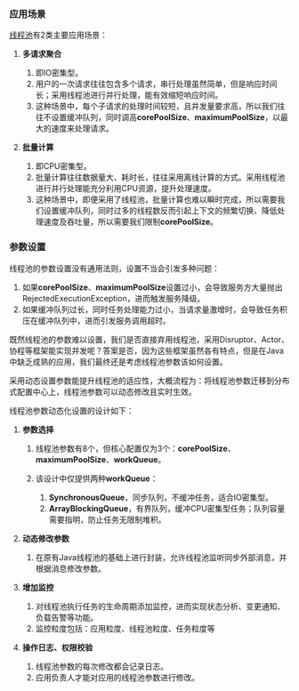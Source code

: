 ### 应用场景

[线程池](https://tech.meituan.com/2020/04/02/java-pooling-pratice-in-meituan.html)有2类主要应用场景：

1. **多请求聚合**

   1. 即IO密集型。
   2. 用户的一次请求往往包含多个请求，串行处理虽然简单，但是响应时间长；采用线程池进行并行处理，能有效缩短响应时间。
   3. 这种场景中，每个子请求的处理时间较短，且并发量要求高，所以我们往往不设置缓冲队列，同时调高**corePoolSize**、**maximumPoolSize**，以最大的速度来处理请求。

2. **批量计算**

   1. 即CPU密集型。
   2. 批量计算往往数据量大、耗时长，往往采用离线计算的方式。采用线程池进行并行处理能充分利用CPU资源，提升处理速度。
   3. 这种场景中，即便采用了线程池，批量计算也难以瞬时完成，所以需要我们设置缓冲队列，同时过多的线程数反而引起上下文的频繁切换、降低处理速度及吞吐量，所以需要我们限制**corePoolSize**。



### 参数设置

线程池的参数设置没有通用法则，设置不当会引发多种问题：

1. 如果**corePoolSize**、**maximumPoolSize**设置过小，会导致服务方大量抛出RejectedExecutionException，进而触发服务降级。
2. 如果缓冲队列过长，同时任务处理能力过小，当请求量激增时，会导致任务积压在缓冲队列中，进而引发服务调用超时。

既然线程池的参数难以设置，我们是否直接弃用线程池，采用Disruptor、Actor、协程等框架能实现并发呢？答案是否，因为这些框架虽然各有特点，但是在Java中缺乏成熟的应用，我们最终还是考虑线程池参数该如何设置。

采用动态设置参数能提升线程池的适应性，大概流程为：将线程池参数迁移到分布式配置中心上，线程池参数可以动态修改且实时生效。

线程池参数动态化设置的设计如下：

1. **参数选择**

   1. 线程池参数有8个，但核心配置仅为3个：**corePoolSize**、**maximumPoolSize**、**workQueue**。
   2. 该设计中仅提供两种**workQueue**：

      1. **SynchronousQueue**，同步队列，不缓冲任务，适合IO密集型。
      2. **ArrayBlockingQueue**，有界队列，缓冲CPU密集型任务；队列容量需要指明，防止任务无限制堆积。

2. **动态修改参数**

   1. 在原有Java线程池的基础上进行封装，允许线程池监听同步外部消息，并根据消息修改参数。

3. **增加监控**

   1. 对线程池执行任务的生命周期添加监控，进而实现状态分析、变更通知、负载告警等功能。
   2. 监控粒度包括：应用粒度、线程池粒度、任务粒度等

4. **操作日志、权限校验**

   1. 线程池参数的每次修改都会记录日志。
   2. 应用负责人才能对应用的线程池参数进行修改。